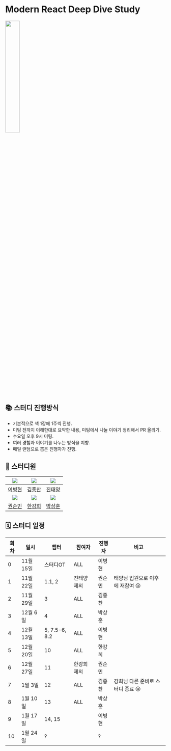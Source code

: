 # Modern React Deep Dive Study

<a href="https://product.kyobobook.co.kr/detail/S000210725203" target="_blank">
<img src="https://contents.kyobobook.co.kr/sih/fit-in/458x0/pdt/9791158394646.jpg" width="30%" />
</a>

## 📚 스터디 진행방식

- 기본적으로 책 1장에 1주씩 진행.
- 미팅 전까지 이해한대로 요약한 내용, 미팅에서 나눌 이야기 정리해서 PR 올리기.
- 수요일 오후 9시 미팅.
- 여러 경험과 이야기를 나누는 방식을 지향.
- 매일 랜덤으로 뽑은 진행자가 진행.

## 🐥 스터디원

| ![](https://github.com/Tolluset.png?size=150) | ![](https://github.com/kickbelldev.png?size=150) | ![](https://github.com/heli-os.png?size=150)  |
| :-------------------------------------------: | :----------------------------------------------: | :-------------------------------------------: |
|     [이병현](https://github.com/Tolluset)     |     [김종찬](https://github.com/kickbelldev)     |     [진태양](https://github.com/heli-os)      |
| ![](https://github.com/Ssoon-m.png?size=150)  |  ![](https://github.com/hanabcde2.png?size=150)  | ![](https://github.com/bigyou98.png?size=150) |
|     [권순민](https://github.com/Ssoon-m)      |      [한강희](https://github.com/hanabcde2)      |     [박상훈](https://github.com/bigyou98)     |

## 🗓 스터디 일정

| 회차 | 일시      | 챕터       | 참여자      | 진행자 | 비고                             |
| ---- | --------- | ---------- | ----------- | ------ | -------------------------------- |
| 0    | 11월 15일 | 스터디OT        | ALL         | 이병현 |                                  |
| 1    | 11월 22일 | 1.1, 2        | 진태양 제외    | 권순민 | 태양님 입원으로 이후에 재참여 😢        |
| 2    | 11월 29일 | 3             | ALL         | 김종찬 |                                  |
| 3    | 12월 6일  | 4             | ALL         | 박상훈 |                                  |
| 4    | 12월 13일 | 5, 7.5-6, 8.2 | ALL         | 이병현 |                                  |
| 5    | 12월 20일 | 10            | ALL         | 한강희 |                                  |
| 6    | 12월 27일 | 11            | 한강희 제외    | 권순민 |                                  |
| 7    | 1월 3일   | 12            | ALL         | 김종찬 | 강희님 다른 준비로 스터디 종료  😢      |
| 8    | 1월 10일  | 13            | ALL         | 박상훈 |                                  |
| 9    | 1월 17일  | 14, 15        |             | 이병현 |                                  |
| 10   | 1월 24일  | ?             |             |  ?   |                                  |
